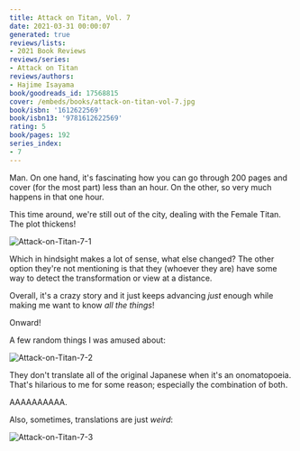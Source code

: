```yaml
---
title: Attack on Titan, Vol. 7
date: 2021-03-31 00:00:07
generated: true
reviews/lists:
- 2021 Book Reviews
reviews/series:
- Attack on Titan
reviews/authors:
- Hajime Isayama
book/goodreads_id: 17568815
cover: /embeds/books/attack-on-titan-vol-7.jpg
book/isbn: '1612622569'
book/isbn13: '9781612622569'
rating: 5
book/pages: 192
series_index:
- 7
---
```

Man. On one hand, it's fascinating how you can go through 200 pages and cover (for the most part) less than an hour. On the other, so very much happens in that one hour.  

This time around, we're still out of the city, dealing with the Female Titan. The plot thickens!  

<!--more-->

![Attack-on-Titan-7-1](/embeds/books/attachments/attack-on-titan-7-1.png)  

Which in hindsight makes a lot of sense, what else changed? The other option they're not mentioning is that they (whoever they are) have some way to detect the transformation or view at a distance.  

Overall, it's a crazy story and it just keeps advancing *just* enough while making me want to know *all the things*!  

Onward!  

A few random things I was amused about:  

![Attack-on-Titan-7-2](/embeds/books/attachments/attack-on-titan-7-2.png)  

They don't translate all of the original Japanese when it's an onomatopoeia. That's hilarious to me for some reason; especially the combination of both.  

AAAAAAAAAA.  

Also, sometimes, translations are just *weird*:  

![Attack-on-Titan-7-3](/embeds/books/attachments/attack-on-titan-7-3.png)